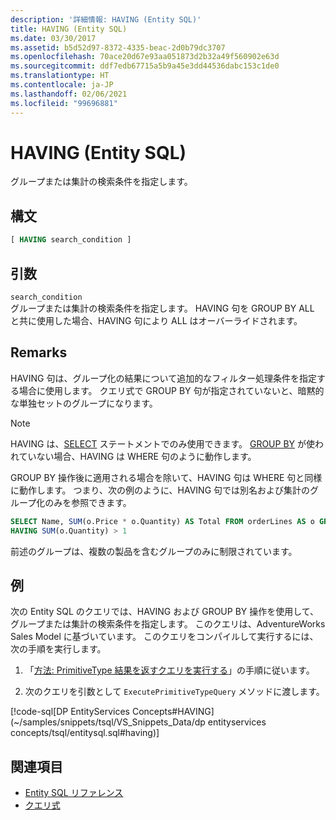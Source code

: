 ```yaml
---
description: '詳細情報: HAVING (Entity SQL)'
title: HAVING (Entity SQL)
ms.date: 03/30/2017
ms.assetid: b5d52d97-8372-4335-beac-2d0b79dc3707
ms.openlocfilehash: 70ace20d67e93aa051873d2b32a49f560902e63d
ms.sourcegitcommit: ddf7edb67715a5b9a45e3dd44536dabc153c1de0
ms.translationtype: HT
ms.contentlocale: ja-JP
ms.lasthandoff: 02/06/2021
ms.locfileid: "99696881"
---
```

# <a name="having-entity-sql"></a>HAVING (Entity SQL)

グループまたは集計の検索条件を指定します。  
  
## <a name="syntax"></a>構文  
  
```sql  
[ HAVING search_condition ]  
```  
  
## <a name="arguments"></a>引数  

 `search_condition`  
 グループまたは集計の検索条件を指定します。 HAVING 句を GROUP BY ALL と共に使用した場合、HAVING 句により ALL はオーバーライドされます。  
  
## <a name="remarks"></a>Remarks  

 HAVING 句は、グループ化の結果について追加的なフィルター処理条件を指定する場合に使用します。 クエリ式で GROUP BY 句が指定されていないと、暗黙的な単独セットのグループになります。  
  
> [!NOTE]
> HAVING は、[SELECT](select-entity-sql.md) ステートメントでのみ使用できます。 [GROUP BY](group-by-entity-sql.md) が使われていない場合、HAVING は WHERE 句のように動作します。  
  
GROUP BY 操作後に適用される場合を除いて、HAVING 句は WHERE 句と同様に動作します。 つまり、次の例のように、HAVING 句では別名および集計のグループ化のみを参照できます。
  
```sql  
SELECT Name, SUM(o.Price * o.Quantity) AS Total FROM orderLines AS o GROUP BY o.Product AS Name  
HAVING SUM(o.Quantity) > 1  
```  
  
 前述のグループは、複数の製品を含むグループのみに制限されています。  
  
## <a name="example"></a>例  

 次の Entity SQL のクエリでは、HAVING および GROUP BY 操作を使用して、グループまたは集計の検索条件を指定します。 このクエリは、AdventureWorks Sales Model に基づいています。 このクエリをコンパイルして実行するには、次の手順を実行します。  
  
1. 「[方法: PrimitiveType 結果を返すクエリを実行する](../how-to-execute-a-query-that-returns-primitivetype-results.md)」の手順に従います。  
  
2. 次のクエリを引数として `ExecutePrimitiveTypeQuery` メソッドに渡します。  
  
 [!code-sql[DP EntityServices Concepts#HAVING](~/samples/snippets/tsql/VS_Snippets_Data/dp entityservices concepts/tsql/entitysql.sql#having)]  
  
## <a name="see-also"></a>関連項目

- [Entity SQL リファレンス](entity-sql-reference.md)
- [クエリ式](query-expressions-entity-sql.md)
